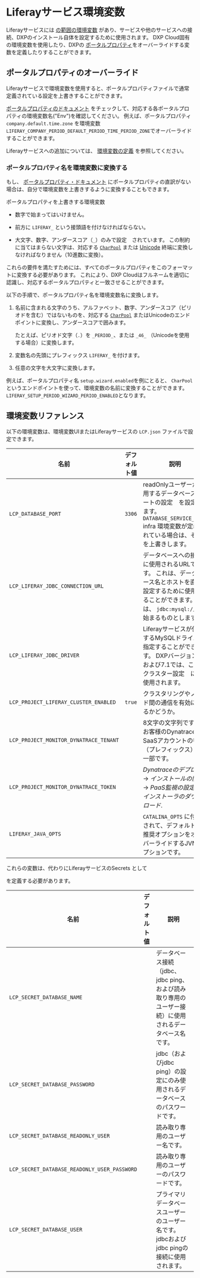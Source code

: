 # Liferayサービス環境変数

Liferayサービスには [の範囲の環境変数](#environoment-variables-reference) があり、サービスや他のサービスへの接続、DXPのインストール自体を設定するために使用されます。 DXP Cloud固有の環境変数を使用したり、DXPの [ポータルプロパティ](https://docs.liferay.com/dxp/portal/7.3-latest/propertiesdoc/portal.properties.html)をオーバーライドする変数を定義したりすることができます。

## ポータルプロパティのオーバーライド

Liferayサービスで環境変数を使用すると、ポータルプロパティファイルで通常定義されている設定を上書きすることができます。

[ポータルプロパティのドキュメント](https://docs.liferay.com/dxp/portal/7.3-latest/propertiesdoc/portal.properties.html) をチェックして、対応する各ポータルプロパティの環境変数名("Env")を確認してください。 例えば、ポータルプロパティ `company.default.time.zone` を環境変数 `LIFERAY_COMPANY_PERIOD_DEFAULT_PERIOD_TIME_PERIOD_ZONE`でオーバーライドすることができます。

Liferayサービスへの追加については、 [環境変数の定義](../reference/defining-environment-variables.md) を参照してください。

### ポータルプロパティ名を環境変数に変換する

もし、 [ポータルプロパティ・ドキュメント](https://docs.liferay.com/dxp/portal/7.3-latest/propertiesdoc/portal.properties.html) にポータルプロパティの直訳がない場合は、自分で環境変数を上書きするように変換することもできます。

ポータルプロパティを上書きする環境変数

  - 数字で始まってはいけません。

  - 前方に `LIFERAY_` という接頭語を付けなければならない。

  - 大文字、数字、アンダースコア（`_`）のみで設定　されています。 この制約に当てはまらない文字は、対応する [`CharPool`](https://docs.liferay.com/dxp/portal/7.3-latest/javadocs/modules/core/petra/com.liferay.petra.string/) または [Unicode](https://unicode-table.com/en/) 終端に変換しなければなりません（10進数に変換）。

これらの要件を満たすためには、すべてのポータルプロパティをこのフォーマットに変換する必要があります。 これにより、DXP Cloudはフルネームを適切に認識し、対応するポータルプロパティと一致させることができます。

以下の手順で、ポータルプロパティ名を環境変数名に変換します。

1.  名前に含まれる文字のうち、アルファベット、数字、アンダースコア（ピリオドを含む）ではないものを、対応する [`CharPool`](https://docs.liferay.com/dxp/portal/7.3-latest/javadocs/modules/core/petra/com.liferay.petra.string/) またはUnicodeのエンドポイントに変換し、アンダースコアで囲みます。

    たとえば、ピリオド文字（`.`）を `_PERIOD_`、または `_46_` （Unicodeを使用する場合）に変換します。

2.  変数名の先頭にプレフィックス `LIFERAY_` を付けます。

3.  任意の文字を大文字に変換します。

例えば、ポータルプロパティ名 `setup.wizard.enabled`を例にとると、 `CharPool` というエンドポイントを使って、環境変数の名前に変換することができます。 `LIFERAY_SETUP_PERIOD_WIZARD_PERIOD_ENABLED`となります。

## 環境変数リファレンス

以下の環境変数は、環境変数UIまたはLiferayサービスの `LCP.json` ファイルで設定できます。

| 名前                                     | デフォルト値 | 説明                                                                                             |
| -------------------------------------- | ------ | ---------------------------------------------------------------------------------------------- |
| `LCP_DATABASE_PORT`                    | `3306` | readOnlyユーザーが使用するデータベースポートの設定　を設定します。 `DATABASE_SERVICE_PORT` infra 環境変数が定義されている場合は、それを上書きします。 |
| `LCP_LIFERAY_JDBC_CONNECTION_URL`      |        | データベースへの接続に使用されるURLです。 これは、データベース名とホストを直接設定するために使用することができます。 値は、 `jdbc:mysql://`で始まるものとします。    |
| `LCP_LIFERAY_JDBC_DRIVER`              |        | Liferayサービスが使用するMySQLドライバを指定することができます。 DXPバージョン7.0および7.1では、これはクラスター設定　にも使用されます。                |
| `LCP_PROJECT_LIFERAY_CLUSTER_ENABLED`  | `true` | クラスタリングやノード間の通信を有効にするかどうか。                                                                     |
| `LCP_PROJECT_MONITOR_DYNATRACE_TENANT` |        | 8文字の文字列です。 お客様のDynatrace SaaSアカウントのURL（プレフィックス）の一部です。                                          |
| `LCP_PROJECT_MONITOR_DYNATRACE_TOKEN`  |        | *Dynatraceのデプロイ* → *インストールの開始* → *PaaS監視の設定* → *インストーラのダウンロード*.                                |
| `LIFERAY_JAVA_OPTS`                    |        | `CATALINA_OPTS` に付加されて、デフォルトの推奨オプションをオーバーライドするJVMオプションです。                                      |

これらの変数は、代わりにLiferayサービスのSecrets</a> として

を定義する必要があります。</p> 

| 名前                                           | デフォルト値 | 説明                                                        |
| -------------------------------------------- | ------ | --------------------------------------------------------- |
| `LCP_SECRET_DATABASE_NAME`                   |        | データベース接続（jdbc、jdbc ping、および読み取り専用のユーザー接続）に使用されるデータベース名です。 |
| `LCP_SECRET_DATABASE_PASSWORD`               |        | jdbc（およびjdbc ping）の設定にのみ使用されるデータベースのパスワードです。              |
| `LCP_SECRET_DATABASE_READONLY_USER`          |        | 読み取り専用のユーザー名です。                                           |
| `LCP_SECRET_DATABASE_READONLY_USER_PASSWORD` |        | 読み取り専用のユーザーのパスワードです。                                      |
| `LCP_SECRET_DATABASE_USER`                   |        | プライマリデータベースユーザーのユーザー名です。 jdbcおよびjdbc pingの接続に使用されます。      |
